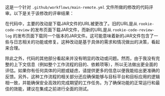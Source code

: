 这是一个针对 `.github/workflows/main-remote.yml` 文件所做的修改的代码评审。以下是关于该修改的评审结果：

在代码中，主要的改动是下载JAR文件的URL被更改了。旧的URL是从 `rookie-code-review` 的发布页面下载JAR文件，而新的URL是从 `rookie-code-review-log` 的发布页面下载同一个版本的JAR文件。这可能意味着新的JAR文件包含了一些与日志相关的功能或修复。这种改动是基于具体的需求和情况做出的决策，看起来合理。

除此之外，代码的其他部分看起来并没有明显的改动或问题。然而，由于我没有完整的上下文信息（例如整个工作流程的目的、依赖项等），所以无法做出更全面的评估。如果你有任何具体的问题或疑虑，请提供更多的信息以便我能给出更准确的反馈。另外，这种工作流程的相关部分还应确保能够与目标平台和目标应用的逻辑相一致，并能确保安全高效的完成期望的工作任务。为了确保功能的正常运行和最佳的效能，建议在集成之前进行全面的测试。